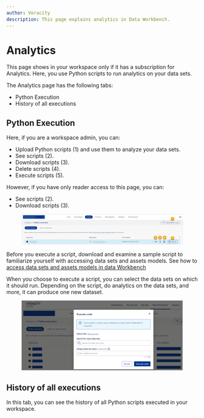 ```yaml
---
author: Veracity
description: This page explains analytics in Data Workbench.
---
```

# Analytics

This page shows in your workspace only if it has a subscription for Analytics. Here, you use Python scripts to run analytics on your data sets.

The Analytics page has the following tabs:
* Python Execution
* History of all executions

## Python Execution

Here, if you are a workspace admin, you can:

* Upload Python scripts (1) and use them to analyze your data sets.
* See scripts (2).
* Download scripts (3).
* Delete scripts (4).
* Execute scripts (5).

However, if you have only reader access to this page, you can:
* See scripts (2).
* Download scripts (3).

<figure>
	<img src="assets/python_execution.png"/>
</figure>

Before you execute a script, download and examine a sample script to familiarize yourself with accessing data sets and assets models.
See how to [access data sets and assets models in data Workbench](https://developer.veracity.com/docs/section/dataplatform/analytics)

When you choose to execute a script, you can select the data sets on which it should run. Depending on the script, do analytics on the data sets, and more, it can produce one new dataset.

<figure>
	<img src="assets/pythonexecution-execute.png"/>
</figure>

## History of all executions
In this tab, you can see the history of all Python scripts executed in your workspace.


